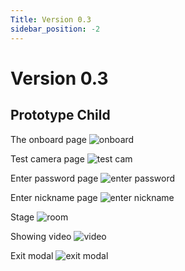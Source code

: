 ```yaml
---
Title: Version 0.3
sidebar_position: -2
---
```


# Version 0.3

## Prototype Child

The onboard page
![onboard](/img/software-v2-5/v3-child-live1.png)

Test camera page
![test cam](/img/software-v2-5/v3-child-live2.png)

Enter password page
![enter password](/img/software-v2-5/v3-child-live3.png)

Enter nickname page
![enter nickname](/img/software-v2-5/v3-child-live4.png)

Stage
![room](/img/software-v2-5/v3-child-live5.png)

Showing video
![video](/img/software-v2-5/v3-child-live6.png)

Exit modal
![exit modal](/img/software-v2-5/v3-child-live7.png)
